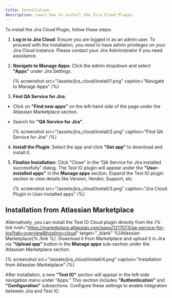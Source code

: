 ```yaml
---
title: Installation
description: Learn how to install the Jira Cloud Plugin.
---
```


To install the Jira Cloud Plugin, follow these steps:

1. **Log in to Jira Cloud**: Ensure you are logged in as an admin user.
   To proceed with the installation, you need to have admin privileges on your Jira Cloud instance. Please contact your Jira Administrator if you need assistance.
2. **Navigate to Manage Apps**: Click the admin dropdown and select **"Apps"** under Jira Settings.

   {% screenshot src="/assets/jira_cloud/install/1.png" caption="Navigate to Manage Apps" /%}

3. **Find QA Service for Jira**:

- Click on **"Find new apps"** on the left-hand side of the page under the Atlassian Marketplace section.

- Search for **"QA Service for Jira"**.

  {% screenshot src="/assets/jira_cloud/install/2.png" caption="Find QA Service for Jira" /%}

4. **Install the Plugin**: Select the app and click **"Get app"** to download and install it.
5. **Finalize Installation**: Click "Close" in the “QA Service for Jira installed successfully” dialog. The Test IO plugin will appear under the **"User-installed apps"** in the **Manage apps** section. Expand the Test IO plugin section to view details like Version, Vendor, Support, etc.

   {% screenshot src="/assets/jira_cloud/install/3.png" caption="Jira Cloud Plugin in User-installed apps" /%}

## Installation from Atlassian Marketplace

Alternatively, you can install the Test IO Cloud plugin directly from the {% link href="https://marketplace.atlassian.com/apps/1217073/qa-service-for-jira?tab=overview&hosting=cloud" target="_blank" %}Atlassian Marketplace{% /link %}. Download it from Marketplace and upload it in Jira via **"Upload app"** button in the **Manage apps** sub-section under the Atlassian Marketplace section.

{% screenshot src="/assets/jira_cloud/install/4.png" caption="Installation from Atlassian Marketplace" /%}

After installation, a new **"Test IO"** section will appear in the left-side navigation menu under "Apps." This section includes **"Authentication"** and **"Configuration"** subsections. Configure these settings to enable integration between Jira and Test IO.
